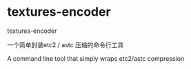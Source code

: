 # textures-encoder
textures-encoder

一个简单封装etc2 / astc 压缩的命令行工具

A command line tool that simply wraps etc2/astc compression